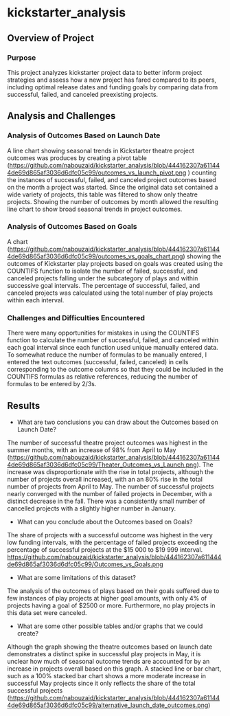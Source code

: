 # kickstarter_analysis

## Overview of Project

### Purpose

This project analyzes kickstarter project data to better inform project strategies and assess how a new project has fared compared to its peers, including optimal release dates and funding goals by comparing data from successful, failed, and canceled preexisting projects. 

## Analysis and Challenges

### Analysis of Outcomes Based on Launch Date

A line chart showing seasonal trends in Kickstarter theatre project outcomes was produces by creating a pivot table (https://github.com/nabouzaid/kickstarter_analysis/blob/444162307a611444de69d865af3036d6dfc05c99/outcomes_vs_launch_pivot.png
) counting the instances of successful, failed, and canceled project outcomes based on the month a project was started. Since the original data set contained a wide variety of projects, this table was filtered to show only theatre projects. Showing the number of outcomes by month allowed the resulting line chart to show broad seasonal trends in project outcomes. 

### Analysis of Outcomes Based on Goals

A chart (https://github.com/nabouzaid/kickstarter_analysis/blob/444162307a611444de69d865af3036d6dfc05c99/outcomes_vs_goals_chart.png) showing the outcomes of Kickstarter play projects based on goals was created using the COUNTIFS function to isolate the number of failed, successful, and canceled projects falling under the subcategory of plays and within successive goal intervals. The percentage of successful, failed, and canceled projects was calculated using the total number of play projects within each interval. 

### Challenges and Difficulties Encountered

There were many opportunities for mistakes in using the COUNTIFS function to calculate the number of successful, failed, and canceled within each goal interval since each function used unique manually entered data. To somewhat reduce the number of formulas to be manually entered, I entered the text outcomes (successful, failed, canceled) in cells corresponding to the outcome columns so that they could be included in the COUNTIFS formulas as relative references, reducing the number of formulas to be entered by 2/3s.

## Results

- What are two conclusions you can draw about the Outcomes based on Launch Date?

The number of successful theatre project outcomes was highest in the summer months, with an increase of 98% from April to May (https://github.com/nabouzaid/kickstarter_analysis/blob/444162307a611444de69d865af3036d6dfc05c99/Theater_Outcomes_vs_Launch.png). The increase was disproportionate with the rise in total projects, although the number of projects overall increased, with an an 80% rise in the total number of projects from April to May. The number of successful projects nearly converged with the number of failed projects in December, with a distinct decrease in the fall. There was a consistently small number of cancelled projects with a slightly higher number in January. 

- What can you conclude about the Outcomes based on Goals?

The share of projects with a successful outcome was highest in the very low funding intervals, with the percentage of failed projects exceeding the percentage of successful projects at the $15 000 to $19 999 interval. https://github.com/nabouzaid/kickstarter_analysis/blob/444162307a611444de69d865af3036d6dfc05c99/Outcomes_vs_Goals.png

- What are some limitations of this dataset?

The analysis of the outcomes of plays based on their goals suffered due to few instances of play projects at higher goal amounts, with only 4% of projects having a goal of $2500 or more. Furthermore, no play projects in this data set were canceled.  

- What are some other possible tables and/or graphs that we could create?

Although the graph showing the theatre outcomes based on launch date demonstrates a distinct spike in successful play projects in May, it is unclear how much of seasonal outcome trends are accounted for by an increase in projects overall based on this graph. A stacked line or bar chart, such as a 100% stacked bar chart shows a more moderate increase in successful May projects since it only reflects the share of the total successful projects (https://github.com/nabouzaid/kickstarter_analysis/blob/444162307a611444de69d865af3036d6dfc05c99/alternative_launch_date_outcomes.png)
